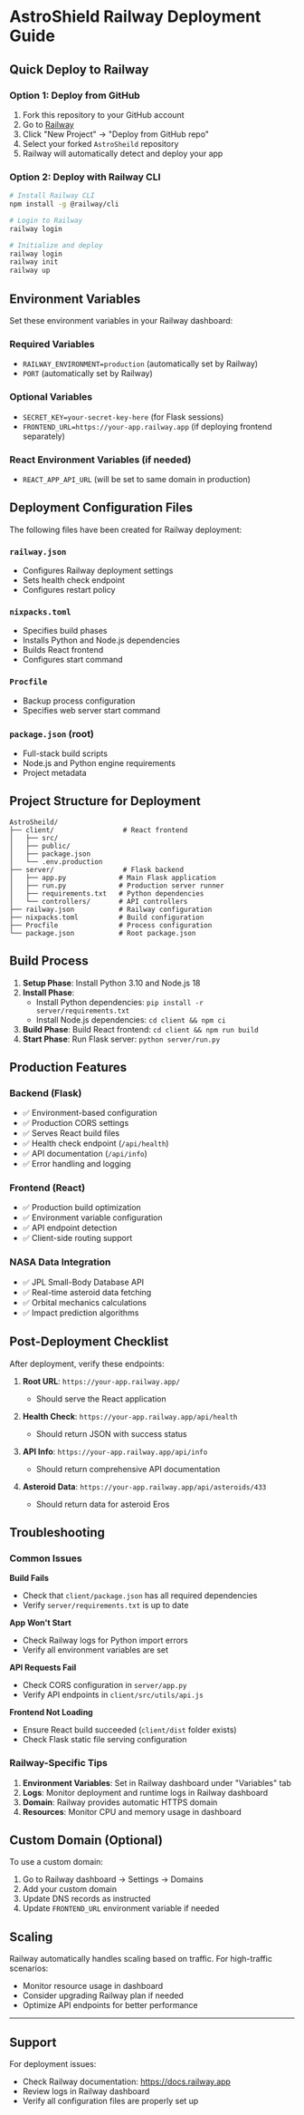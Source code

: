 # AstroShield Railway Deployment Guide

## Quick Deploy to Railway

### Option 1: Deploy from GitHub
1. Fork this repository to your GitHub account
2. Go to [Railway](https://railway.app)
3. Click "New Project" → "Deploy from GitHub repo"
4. Select your forked `AstroSheild` repository
5. Railway will automatically detect and deploy your app

### Option 2: Deploy with Railway CLI
```bash
# Install Railway CLI
npm install -g @railway/cli

# Login to Railway
railway login

# Initialize and deploy
railway login
railway init
railway up
```

## Environment Variables

Set these environment variables in your Railway dashboard:

### Required Variables
- `RAILWAY_ENVIRONMENT=production` (automatically set by Railway)
- `PORT` (automatically set by Railway)

### Optional Variables
- `SECRET_KEY=your-secret-key-here` (for Flask sessions)
- `FRONTEND_URL=https://your-app.railway.app` (if deploying frontend separately)

### React Environment Variables (if needed)
- `REACT_APP_API_URL` (will be set to same domain in production)

## Deployment Configuration Files

The following files have been created for Railway deployment:

### `railway.json`
- Configures Railway deployment settings
- Sets health check endpoint
- Configures restart policy

### `nixpacks.toml`
- Specifies build phases
- Installs Python and Node.js dependencies
- Builds React frontend
- Configures start command

### `Procfile`
- Backup process configuration
- Specifies web server start command

### `package.json` (root)
- Full-stack build scripts
- Node.js and Python engine requirements
- Project metadata

## Project Structure for Deployment

```
AstroSheild/
├── client/                 # React frontend
│   ├── src/
│   ├── public/
│   ├── package.json
│   └── .env.production
├── server/                 # Flask backend
│   ├── app.py             # Main Flask application
│   ├── run.py             # Production server runner
│   ├── requirements.txt   # Python dependencies
│   └── controllers/       # API controllers
├── railway.json           # Railway configuration
├── nixpacks.toml          # Build configuration
├── Procfile               # Process configuration
└── package.json           # Root package.json
```

## Build Process

1. **Setup Phase**: Install Python 3.10 and Node.js 18
2. **Install Phase**: 
   - Install Python dependencies: `pip install -r server/requirements.txt`
   - Install Node.js dependencies: `cd client && npm ci`
3. **Build Phase**: Build React frontend: `cd client && npm run build`
4. **Start Phase**: Run Flask server: `python server/run.py`

## Production Features

### Backend (Flask)
- ✅ Environment-based configuration
- ✅ Production CORS settings
- ✅ Serves React build files
- ✅ Health check endpoint (`/api/health`)
- ✅ API documentation (`/api/info`)
- ✅ Error handling and logging

### Frontend (React)
- ✅ Production build optimization
- ✅ Environment variable configuration
- ✅ API endpoint detection
- ✅ Client-side routing support

### NASA Data Integration
- ✅ JPL Small-Body Database API
- ✅ Real-time asteroid data fetching
- ✅ Orbital mechanics calculations
- ✅ Impact prediction algorithms

## Post-Deployment Checklist

After deployment, verify these endpoints:

1. **Root URL**: `https://your-app.railway.app/`
   - Should serve the React application

2. **Health Check**: `https://your-app.railway.app/api/health`
   - Should return JSON with success status

3. **API Info**: `https://your-app.railway.app/api/info`
   - Should return comprehensive API documentation

4. **Asteroid Data**: `https://your-app.railway.app/api/asteroids/433`
   - Should return data for asteroid Eros

## Troubleshooting

### Common Issues

**Build Fails**
- Check that `client/package.json` has all required dependencies
- Verify `server/requirements.txt` is up to date

**App Won't Start**
- Check Railway logs for Python import errors
- Verify all environment variables are set

**API Requests Fail**
- Check CORS configuration in `server/app.py`
- Verify API endpoints in `client/src/utils/api.js`

**Frontend Not Loading**
- Ensure React build succeeded (`client/dist` folder exists)
- Check Flask static file serving configuration

### Railway-Specific Tips

1. **Environment Variables**: Set in Railway dashboard under "Variables" tab
2. **Logs**: Monitor deployment and runtime logs in Railway dashboard
3. **Domain**: Railway provides automatic HTTPS domain
4. **Resources**: Monitor CPU and memory usage in dashboard

## Custom Domain (Optional)

To use a custom domain:
1. Go to Railway dashboard → Settings → Domains
2. Add your custom domain
3. Update DNS records as instructed
4. Update `FRONTEND_URL` environment variable if needed

## Scaling

Railway automatically handles scaling based on traffic. For high-traffic scenarios:
- Monitor resource usage in dashboard
- Consider upgrading Railway plan if needed
- Optimize API endpoints for better performance

---

## Support

For deployment issues:
- Check Railway documentation: https://docs.railway.app
- Review logs in Railway dashboard
- Verify all configuration files are properly set up